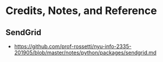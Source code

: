 # Credits, Notes, and Reference

## SendGrid

  + https://github.com/prof-rossetti/nyu-info-2335-201905/blob/master/notes/python/packages/sendgrid.md
